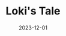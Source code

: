 ---
title: "Loki's Tale"
tags: "card"
date: "2023-12-01"

cardItem:
    title: Loki's Tale
    role: Gameplay/System/UI programmer   
    summaryOne: A Pong roguelike, with the theme of Nordic mythology. Made during my high school engineering schooling.
    summaryTwo: Worked on the game's UI design and implementation, Upgrade system, and combat mechanics.
    url: 
    urlText:   
    imageUrl: ./images/project_img/Lokis_Tale.png
    startDate: "2023/12"
    endDate: "2024/1"
    peopleAmount: 3
    timeWorked: 5 weeks
    engine: Godot

---